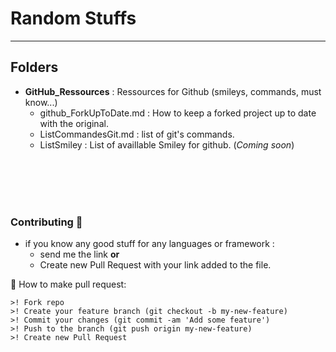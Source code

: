 # Random Stuffs
----------------------------------

Folders
--
* **GitHub_Ressources** : Ressources for Github (smileys, commands, must know...)
  * github_ForkUpToDate.md : How to keep a forked project up to date with the original.
  * ListCommandesGit.md  : list of git's commands. 
  * ListSmiley : List of availlable Smiley for github. (_Coming soon_)

<br><br><br><br>



### Contributing :pill:
* if you know any good stuff for any languages or framework :
    * send me the link **or**
    * Create new Pull Request with your link added to the file.
    
:office: How to make pull request:

    >! Fork repo
    >! Create your feature branch (git checkout -b my-new-feature)
    >! Commit your changes (git commit -am 'Add some feature')
    >! Push to the branch (git push origin my-new-feature)
    >! Create new Pull Request
